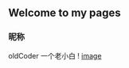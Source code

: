 ## Welcome to my pages

### 昵称
oldCoder 一个老小白
! [image](https://github.com/song-gld/song-gld.github.io/blob/master/kt.jpg) 
